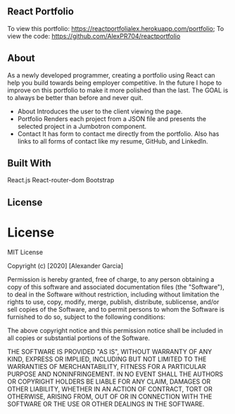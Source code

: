 ## React Portfolio
To view this portfolio: https://reactportfolialex.herokuapp.com/portfolio;
To view the code: https://github.com/AlexPR704/reactportfolio

## About
As a newly developed programmer, creating a portfolio using React can help you build towards being employer competitive. In the future I hope to improve on this portfolio to make it more polished than the last. The GOAL is to always be better than before and never quit.

* About
Introduces the user to the client viewing the page.
* Portfolio
Renders each project from a JSON file and presents the selected project in a Jumbotron component.
* Contact
It has form to contact me directly from the portfolio. Also has links to all forms of contact like my resume, GitHub, and LinkedIn.
## Built With
React.js
React-router-dom
Bootstrap
## License
# License
MIT License

Copyright (c) [2020] [Alexander Garcia]

Permission is hereby granted, free of charge, to any person obtaining a copy
of this software and associated documentation files (the "Software"), to deal
in the Software without restriction, including without limitation the rights
to use, copy, modify, merge, publish, distribute, sublicense, and/or sell
copies of the Software, and to permit persons to whom the Software is
furnished to do so, subject to the following conditions:

The above copyright notice and this permission notice shall be included in all
copies or substantial portions of the Software.

THE SOFTWARE IS PROVIDED "AS IS", WITHOUT WARRANTY OF ANY KIND, EXPRESS OR
IMPLIED, INCLUDING BUT NOT LIMITED TO THE WARRANTIES OF MERCHANTABILITY,
FITNESS FOR A PARTICULAR PURPOSE AND NONINFRINGEMENT. IN NO EVENT SHALL THE
AUTHORS OR COPYRIGHT HOLDERS BE LIABLE FOR ANY CLAIM, DAMAGES OR OTHER
LIABILITY, WHETHER IN AN ACTION OF CONTRACT, TORT OR OTHERWISE, ARISING FROM,
OUT OF OR IN CONNECTION WITH THE SOFTWARE OR THE USE OR OTHER DEALINGS IN THE
SOFTWARE.

